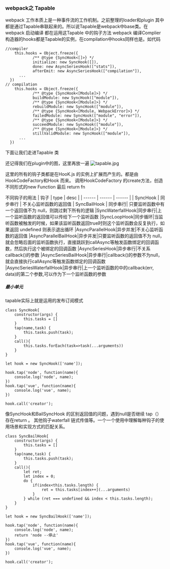 ### webpack之 Tapable 

webpack 工作本质上是一种事件流的工作机制。之前整理的loader和plugin 其中都是通过Tapable串联起来的。所以说Tapable是webpack中base类。在webpack 启动编译 都在运用这Tapable 中的钩子方法
webpack 编译Complier构造器的hooks都是Tapable的实例，在compilation中hooks同样也是。如代码
```
//compiler
	this.hooks = Object.freeze({
			/** @type {SyncHook<[]>} */
			initialize: new SyncHook([]),
			done: new AsyncSeriesHook(["stats"]),
			afterEmit: new AsyncSeriesHook(["compilation"]),
      ... 
  })
// compilation
	this.hooks = Object.freeze({
			/** @type {SyncHook<[Module]>} */
			buildModule: new SyncHook(["module"]),
			/** @type {SyncHook<[Module]>} */
			rebuildModule: new SyncHook(["module"]),
			/** @type {SyncHook<[Module, WebpackError]>} */
			failedModule: new SyncHook(["module", "error"]),
			/** @type {SyncHook<[Module]>} */
			succeedModule: new SyncHook(["module"]),
			/** @type {SyncHook<[Module]>} */
			stillValidModule: new SyncHook(["module"]),
      ...
  })
```
下面让我们走进Tapable 类

还记得我们在plugin中的图，这里再放一遍
![tapable.jpg](http://106.52.111.158:3000/img/tapable.jpg)


这里的所有的钩子类都是在HooK.js 的实例上扩展而产生的。都是由 HookCodeFactory和Hook 而来。
调用HookCodeFactory 的create方法，创造不同形式的new Function 最后 return fn 

不同钩子的用法
| 钩子 | type | desc |
| ------ | ------ | ------ |
| SyncHook | 同步串行 |  不关心监听函数的返回值 |
SyncBailHook | 同步串行| 只要监听函数中有一个返回值不为 null，则跳过剩下所有的逻辑
|SyncWaterfallHook|同步串行|上一个监听函数的返回值可以传给下一个监听函数
|SyncLoopHook|同步循环|当监听函数被触发的时候，如果该监听函数返回true时则这个监听函数会反复执行，如果返回 undefined 则表示退出循环
|AsyncParallelHook|异步并发|不关心监听函数的返回值
|AsyncParallelBailHook|异步并发|只要监听函数的返回值不为 null，就会忽略后面的监听函数执行，直接跳跃到callAsync等触发函数绑定的回调函数，然后执行这个被绑定的回调函数
|AsyncSeriesHook|异步串行|不关系callback()的参数
|AsyncSeriesBailHook|异步串行|callback()的参数不为null，就会直接执行callAsync等触发函数绑定的回调函数
|AsyncSeriesWaterfallHook|异步串行|上一个监听函数的中的callback(err, data)的第二个参数,可以作为下一个监听函数的参数

##### 最小单元
tapable实际上就是运用的发布订阅模式
```
class SyncHook{
    constructor(args) {
        this.tasks = []
    }
    tap(name,task) {
        this.tasks.push(task);
    }
    call(){
        this.tasks.forEach(task=>task(...arguments))
    }
}

let hook = new SyncHook(['name']);

hook.tap('node', function(name){
    console.log('node', name);
})
hook.tap('vue', function(name){
    console.log('vue', name);
})

hook.call('creator');
```

像SyncHook和BailSyncHook 的区别返回值的问题，遇到null是否继续  tap（） 存在return 。 其他钩子waterfall 链式传值等。一个一个使用中理解每种钩子的使用场景和实现方式的匹配关系。
```
class SyncBailHook{
    constructor(args) {
        this.tasks = []
    }
    tap(name,task) {
        this.tasks.push(task);
    }
    call(){
        let ret;
        let index = 0;
        do {
            if(index<this.tasks.length) {
                ret = this.tasks[index++](...arguments)
            }
        } while (ret === undefined && index < this.tasks.length);
    }
}

let hook = new SyncBailHook(['name']);

hook.tap('node', function(name){
    console.log('node', name);
    return 'node --停止'
})
hook.tap('vue', function(name){
    console.log('vue', name);
})

hook.call('creator');
```











